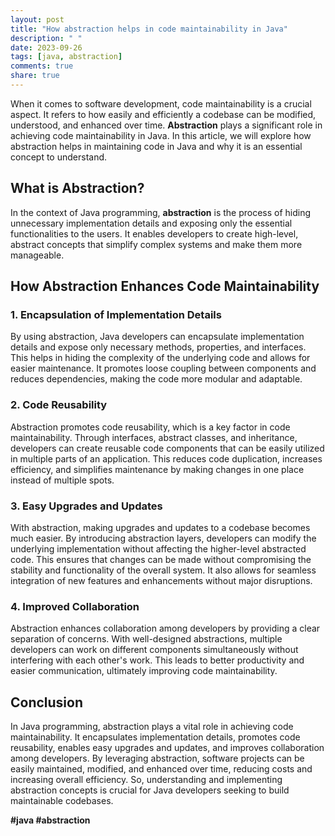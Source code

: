 ```yaml
---
layout: post
title: "How abstraction helps in code maintainability in Java"
description: " "
date: 2023-09-26
tags: [java, abstraction]
comments: true
share: true
---
```


When it comes to software development, code maintainability is a crucial aspect. It refers to how easily and efficiently a codebase can be modified, understood, and enhanced over time. **Abstraction** plays a significant role in achieving code maintainability in Java. In this article, we will explore how abstraction helps in maintaining code in Java and why it is an essential concept to understand.

## What is Abstraction?

In the context of Java programming, **abstraction** is the process of hiding unnecessary implementation details and exposing only the essential functionalities to the users. It enables developers to create high-level, abstract concepts that simplify complex systems and make them more manageable.

## How Abstraction Enhances Code Maintainability

### 1. Encapsulation of Implementation Details

By using abstraction, Java developers can encapsulate implementation details and expose only necessary methods, properties, and interfaces. This helps in hiding the complexity of the underlying code and allows for easier maintenance. It promotes loose coupling between components and reduces dependencies, making the code more modular and adaptable.

### 2. Code Reusability

Abstraction promotes code reusability, which is a key factor in code maintainability. Through interfaces, abstract classes, and inheritance, developers can create reusable code components that can be easily utilized in multiple parts of an application. This reduces code duplication, increases efficiency, and simplifies maintenance by making changes in one place instead of multiple spots.

### 3. Easy Upgrades and Updates

With abstraction, making upgrades and updates to a codebase becomes much easier. By introducing abstraction layers, developers can modify the underlying implementation without affecting the higher-level abstracted code. This ensures that changes can be made without compromising the stability and functionality of the overall system. It also allows for seamless integration of new features and enhancements without major disruptions.

### 4. Improved Collaboration

Abstraction enhances collaboration among developers by providing a clear separation of concerns. With well-designed abstractions, multiple developers can work on different components simultaneously without interfering with each other's work. This leads to better productivity and easier communication, ultimately improving code maintainability.

## Conclusion

In Java programming, abstraction plays a vital role in achieving code maintainability. It encapsulates implementation details, promotes code reusability, enables easy upgrades and updates, and improves collaboration among developers. By leveraging abstraction, software projects can be easily maintained, modified, and enhanced over time, reducing costs and increasing overall efficiency. So, understanding and implementing abstraction concepts is crucial for Java developers seeking to build maintainable codebases.

**#java #abstraction**